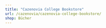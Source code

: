 ```yaml
---
title: "Cazenovia College Bookstore"
url: /cazenovia/cazenovia-college-bookstore/
shop: Bücher
---
```

